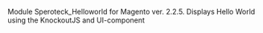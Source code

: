 Module Speroteck_Helloworld for Magento ver. 2.2.5.
Displays Hello World using the KnockoutJS and UI-component